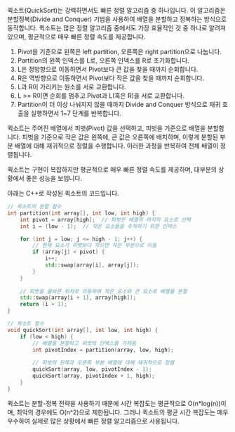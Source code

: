
퀵소트(QuickSort)는 강력하면서도 빠른 정렬 알고리즘 중 하나입니다. 이 알고리즘은 분할정복(Divide and Conquer) 기법을 사용하여 배열을 분할하고 정복하는 방식으로 동작합니다. 퀵소트는 많은 정렬 알고리즘 중에서도 가장 효율적인 것 중 하나로 알려져 있으며, 평균적으로 매우 빠른 정렬 속도를 제공합니다.

1. Pivot을 기준으로 왼쪽은 left partition, 오른쪽은 right partition으로 나눕니다.
2. Partition의 왼쪽 인덱스를 L로, 오른쪽 인덱스를 R로 초기화합니다.
3. L은 정방향으로 이동하면서 Pivot보다 큰 값을 찾을 때까지 순회합니다.
4. R은 역방향으로 이동하면서 Pivot보다 작은 값을 찾을 때까지 순회합니다.
5. L과 R이 가리키는 원소를 서로 교환합니다.
6. L >= R이면 순회를 멈추고 Pivot과 L(혹은 R)을 서로 교환합니다.
7. Partition이 더 이상 나눠지지 않을 때까지 Divide and Conquer 방식으로 재귀 호출을 실행하면서 1~7 단계를 반복합니다.

퀵소트는 주어진 배열에서 피벗(Pivot) 값을 선택하고, 피벗을 기준으로 배열을 분할합니다. 피벗을 기준으로 작은 값은 왼쪽에, 큰 값은 오른쪽에 배치하며, 이렇게 분할된 부분 배열에 대해 재귀적으로 정렬을 수행합니다. 이러한 과정을 반복하여 전체 배열이 정렬됩니다.

퀵소트는 구현이 복잡하지만 평균적으로 매우 빠른 정렬 속도를 제공하며, 대부분의 상황에서 좋은 성능을 보입니다.

아래는 C++로 작성된 퀵소트의 코드입니다.

```cpp
// 퀵소트의 분할 함수
int partition(int array[], int low, int high) {
    int pivot = array[high];  // 피벗은 배열의 마지막 요소로 선택
    int i = (low - 1);  // 작은 요소들을 추적하기 위한 인덱스

    for (int j = low; j <= high - 1; j++) {
        // 현재 요소가 피벗보다 작으면 작은 부분으로 이동
        if (array[j] < pivot) {
            i++;
            std::swap(array[i], array[j]);
        }
    }
    
    // 피벗을 올바른 위치로 이동하여 작은 요소와 큰 요소로 배열을 분할
    std::swap(array[i + 1], array[high]);
    return (i + 1);
}

// 퀵소트 함수
void quickSort(int array[], int low, int high) {
    if (low < high) {
        // 배열을 분할하고 피벗의 인덱스를 가져옴
        int pivotIndex = partition(array, low, high);
        
        // 피벗의 왼쪽과 오른쪽 부분 배열에 대해 재귀적으로 정렬
        quickSort(array, low, pivotIndex - 1);
        quickSort(array, pivotIndex + 1, high);
    }
}
```

퀵소트는 분할-정복 전략을 사용하기 때문에 시간 복잡도는 평균적으로 O(n*log(n))이며, 최악의 경우에도 O(n^2)으로 제한됩니다. 그러나 퀵소트의 평균 시간 복잡도는 매우 우수하여 실제로 많은 상황에서 빠른 정렬 알고리즘으로 사용됩니다.